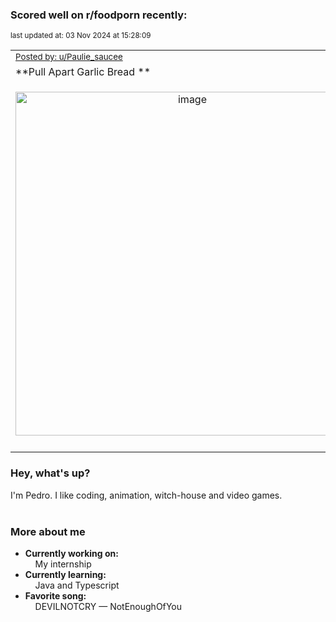### Scored well on r/foodporn recently:

<p align="left"><sub>last updated at: 03 Nov 2024 at 15:28:09</sub></p>

|   |
| --- |
| <sub>[Posted by: u/Paulie_saucee][source]</sub> |
| **Pull Apart Garlic Bread ** | 
|<p align="center"> <img alt="image" src="https://i.redd.it/57ogy2t3zaxd1.jpeg" width="550" /> </p>|
|   |

### Hey, what's up?

I'm Pedro. I like coding, animation, witch-house and video games.<br><br>

### More about me
- **Currently working on:**  
&nbsp;&nbsp;&nbsp;&nbsp;My internship
- **Currently learning:**  
&nbsp;&nbsp;&nbsp;&nbsp;Java and Typescript
- **Favorite song:**  
&nbsp;&nbsp;&nbsp;&nbsp;DEVILNOTCRY — NotEnoughOfYou<br><br>

  



  
  
  
[linkedin]: https://linkedin.com/in/pedro-h-r-gomes-8a487b14a/
[gmail]: mailto:pilique11@gmail.com
[source]: https://reddit.com/r/FoodPorn/comments/1gdb99w/pull_apart_garlic_bread/
[redditAPI]: https://www.reddit.com/dev/api/
